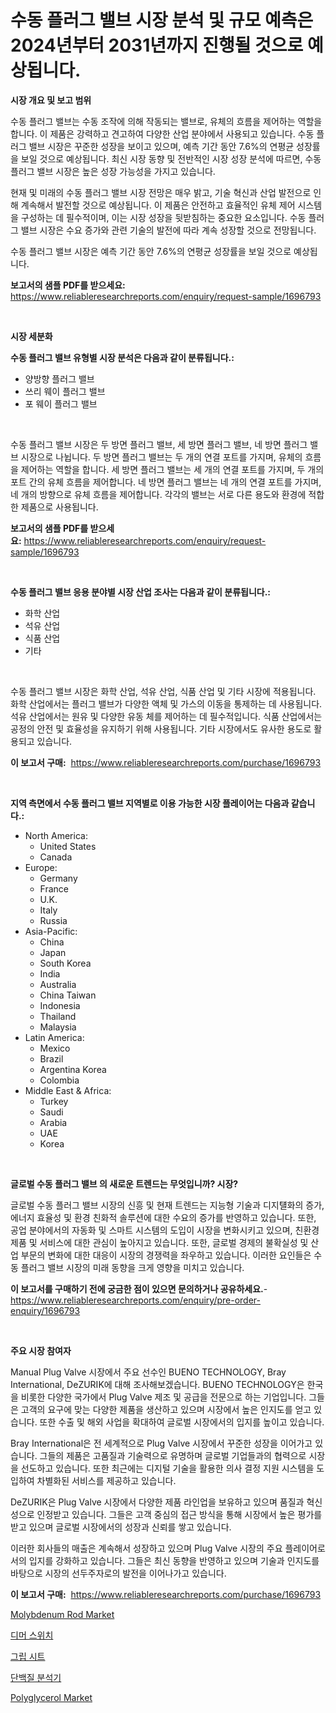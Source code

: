 <p><h1>수동 플러그 밸브 시장 분석 및 규모 예측은 2024년부터 2031년까지 진행될 것으로 예상됩니다.</h1></p><p><strong>시장 개요 및 보고 범위</strong></p>
<p><p>수동 플러그 밸브는 수동 조작에 의해 작동되는 밸브로, 유체의 흐름을 제어하는 역할을 합니다. 이 제품은 강력하고 견고하여 다양한 산업 분야에서 사용되고 있습니다. 수동 플러그 밸브 시장은 꾸준한 성장을 보이고 있으며, 예측 기간 동안 7.6%의 연평균 성장률을 보일 것으로 예상됩니다. 최신 시장 동향 및 전반적인 시장 성장 분석에 따르면, 수동 플러그 밸브 시장은 높은 성장 가능성을 가지고 있습니다.</p><p>현재 및 미래의 수동 플러그 밸브 시장 전망은 매우 밝고, 기술 혁신과 산업 발전으로 인해 계속해서 발전할 것으로 예상됩니다. 이 제품은 안전하고 효율적인 유체 제어 시스템을 구성하는 데 필수적이며, 이는 시장 성장을 뒷받침하는 중요한 요소입니다. 수동 플러그 밸브 시장은 수요 증가와 관련 기술의 발전에 따라 계속 성장할 것으로 전망됩니다.</p><p>수동 플러그 밸브 시장은 예측 기간 동안 7.6%의 연평균 성장률을 보일 것으로 예상됩니다.</p></p>
<p><strong>보고서의 샘플 PDF를 받으세요:</strong> <a href="https://www.reliableresearchreports.com/enquiry/request-sample/1696793">https://www.reliableresearchreports.com/enquiry/request-sample/1696793</a></p>
<p>&nbsp;</p>
<p><strong>시장 세분화</strong></p>
<p><strong>수동 플러그 밸브 유형별 시장 분석은 다음과 같이 분류됩니다.:</strong></p>
<p><ul><li>양방향 플러그 밸브</li><li>쓰리 웨이 플러그 밸브</li><li>포 웨이 플러그 밸브</li></ul></p>
<p>&nbsp;</p>
<p><p>수동 플러그 밸브 시장은 두 방면 플러그 밸브, 세 방면 플러그 밸브, 네 방면 플러그 밸브 시장으로 나뉩니다. 두 방면 플러그 밸브는 두 개의 연결 포트를 가지며, 유체의 흐름을 제어하는 역할을 합니다. 세 방면 플러그 밸브는 세 개의 연결 포트를 가지며, 두 개의 포트 간의 유체 흐름을 제어합니다. 네 방면 플러그 밸브는 네 개의 연결 포트를 가지며, 네 개의 방향으로 유체 흐름을 제어합니다. 각각의 밸브는 서로 다른 용도와 환경에 적합한 제품으로 사용됩니다.</p></p>
<p><strong>보고서의 샘플 PDF를 받으세요:</strong>&nbsp;<a href="https://www.reliableresearchreports.com/enquiry/request-sample/1696793">https://www.reliableresearchreports.com/enquiry/request-sample/1696793</a></p>
<p>&nbsp;</p>
<p><strong> 수동 플러그 밸브 응용 분야별 시장 산업 조사는 다음과 같이 분류됩니다.:</strong></p>
<p><ul><li>화학 산업</li><li>석유 산업</li><li>식품 산업</li><li>기타</li></ul></p>
<p>&nbsp;</p>
<p><p>수동 플러그 밸브 시장은 화학 산업, 석유 산업, 식품 산업 및 기타 시장에 적용됩니다. 화학 산업에서는 플러그 밸브가 다양한 액체 및 가스의 이동을 통제하는 데 사용됩니다. 석유 산업에서는 원유 및 다양한 유동 체를 제어하는 데 필수적입니다. 식품 산업에서는 공정의 안전 및 효율성을 유지하기 위해 사용됩니다. 기타 시장에서도 유사한 용도로 활용되고 있습니다.</p></p>
<p><strong>이 보고서 구매:</strong>&nbsp; <a href="https://www.reliableresearchreports.com/purchase/1696793">https://www.reliableresearchreports.com/purchase/1696793</a></p>
<p>&nbsp;</p>
<p><strong>지역 측면에서 수동 플러그 밸브 지역별로 이용 가능한 시장 플레이어는 다음과 같습니다.:</strong></p>
<p><ul>
    <li>
        North America:
        <ul>
            <li>United States</li>
            <li>Canada</li>
        </ul>
    </li>
    <li>
        Europe:
        <ul>
            <li>Germany</li>
            <li>France</li>
            <li>U.K.</li>
            <li>Italy</li>
            <li>Russia</li>
        </ul>
    </li>
    <li>
        Asia-Pacific:
        <ul>
            <li>China</li>
            <li>Japan</li>
            <li>South Korea</li>
            <li>India</li>
            <li>Australia</li>
            <li>China Taiwan</li>
            <li>Indonesia</li>
            <li>Thailand</li>
            <li>Malaysia</li>
        </ul>
    </li>
    <li>
        Latin America:
        <ul>
            <li>Mexico</li>
            <li>Brazil</li>
            <li>Argentina Korea</li>
            <li>Colombia</li>
        </ul>
    </li>
    <li>
        Middle East & Africa:
        <ul>
            <li>Turkey</li>
            <li>Saudi</li>
            <li>Arabia</li>
            <li>UAE</li>
            <li>Korea</li>
        </ul>
    </li>
    </ul></p>
<p>&nbsp;</p>
<p><strong>글로벌 수동 플러그 밸브 의 새로운 트렌드는 무엇입니까? 시장?</strong></p>
<p><p>글로벌 수동 플러그 밸브 시장의 신흥 및 현재 트렌드는 지능형 기술과 디지턜화의 증가, 에너지 효율성 및 환경 친화적 솔루션에 대한 수요의 증가를 반영하고 있습니다. 또한, 공업 분야에서의 자동화 및 스마트 시스템의 도입이 시장을 변화시키고 있으며, 친환경 제품 및 서비스에 대한 관심이 높아지고 있습니다. 또한, 글로벌 경제의 불확실성 및 산업 부문의 변화에 대한 대응이 시장의 경쟁력을 좌우하고 있습니다. 이러한 요인들은 수동 플러그 밸브 시장의 미래 동향을 크게 영향을 미치고 있습니다.</p></p>
<p><strong>이 보고서를 구매하기 전에 궁금한 점이 있으면 문의하거나 공유하세요.</strong>- <a href="https://www.reliableresearchreports.com/enquiry/pre-order-enquiry/1696793">https://www.reliableresearchreports.com/enquiry/pre-order-enquiry/1696793</a></p>
<p>&nbsp;</p>
<p><strong>주요 시장 참여자</strong></p>
<p><p>Manual Plug Valve 시장에서 주요 선수인 BUENO TECHNOLOGY, Bray International, DeZURIK에 대해 조사해보겠습니다. BUENO TECHNOLOGY은 한국을 비롯한 다양한 국가에서 Plug Valve 제조 및 공급을 전문으로 하는 기업입니다. 그들은 고객의 요구에 맞는 다양한 제품을 생산하고 있으며 시장에서 높은 인지도를 얻고 있습니다. 또한 수출 및 해외 사업을 확대하여 글로벌 시장에서의 입지를 높이고 있습니다.</p><p>Bray International은 전 세계적으로 Plug Valve 시장에서 꾸준한 성장을 이어가고 있습니다. 그들의 제품은 고품질과 기술력으로 유명하며 글로벌 기업들과의 협력으로 시장을 선도하고 있습니다. 또한 최근에는 디지털 기술을 활용한 의사 결정 지원 시스템을 도입하여 차별화된 서비스를 제공하고 있습니다.</p><p>DeZURIK은 Plug Valve 시장에서 다양한 제품 라인업을 보유하고 있으며 품질과 혁신성으로 인정받고 있습니다. 그들은 고객 중심의 접근 방식을 통해 시장에서 높은 평가를 받고 있으며 글로벌 시장에서의 성장과 신뢰를 쌓고 있습니다.</p><p>이러한 회사들의 매출은 계속해서 성장하고 있으며 Plug Valve 시장의 주요 플레이어로서의 입지를 강화하고 있습니다. 그들은 최신 동향을 반영하고 있으며 기술과 인지도를 바탕으로 시장의 선두주자로의 발전을 이어나가고 있습니다.</p></p>
<p><strong>이 보고서 구매:</strong>&nbsp;&nbsp;<a href="https://www.reliableresearchreports.com/purchase/1696793">https://www.reliableresearchreports.com/purchase/1696793</a></p>
<p><p><a href="https://github.com/jhcraigie/Market-Research-Report-List-2/blob/main/molybdenum-rod-market.md">Molybdenum Rod Market</a></p><p><a href="https://github.com/vsn7qpua81q/Market-Research-Report-List-1/blob/main/2597712192059.md">디머 스위치</a></p><p><a href="https://medium.com/@ishacian.georges/%EA%B7%B8%EB%A6%BD-%EC%8B%9C%ED%8A%B8-%EC%8B%9C%EC%9E%A5-2031%EB%85%84%EA%B9%8C%EC%A7%80%EC%9D%98-%ED%8A%B8%EB%A0%8C%EB%93%9C-%EC%98%88%EC%B8%A1-%EB%B0%8F-%EA%B2%BD%EC%9F%81-%EB%B6%84%EC%84%9D-83728fdc9134">그립 시트</a></p><p><a href="https://github.com/trmesnao7959541/Market-Research-Report-List-1/blob/main/9382559192058.md">단백질 분석기</a></p><p><a href="https://github.com/PeterParrish5/Market-Research-Report-List-3/blob/main/polyglycerol-market.md">Polyglycerol Market</a></p></p>
